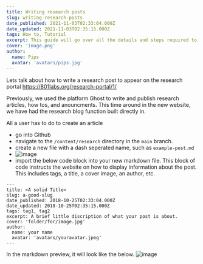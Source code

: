 ```yaml
---
title: Writing research posts
slug: writing-research-posts
date_published: 2021-11-03T02:33:04.000Z
date_updated: 2021-11-03T02:35:15.000Z
tags: How to, Tutorial
excerpt: This guide will go over all the details and steps required to post a research article.
cover: 'image.png'
author:
  name: Pips
  avatar: 'avatars/pips.jpg'
---
```


Lets talk about how to write a research post to appear on the research portal https://801labs.org/research-portal/1/

Previously, we used the platform Ghost to write and publish research articles, how tos, and anouncments. This time around in the new website, we have had the research blog function built directly in. 

All a user has to do to create an article
* go into Github
* navigate to the `/content/research` directory in the `main` branch.
* create a new file with a dash seperated name, such as `example-post.md`
* ![image](https://user-images.githubusercontent.com/5651603/140208036-1b923b0a-2791-4c1a-8928-9db18339d9c9.png)
* import the below code block into your new markdown file. This block of code instructs the website on how to display information about the post. This includes tags, a title, a cover image, an author, etc.


```
---
title: <A solid Title>
slug: a-good-slug
date_published: 2018-10-25T02:33:04.000Z
date_updated: 2018-10-25T02:35:15.000Z
tags: tag1, tag2
excerpt: A brief little discription of what your post is about.
cover: 'folder/for/image.jpg'
author:
  name: your name
  avatar: 'avatars/youravatar.jpeg'
---
```

In the markdown preview, it will look like the below.
![image](https://user-images.githubusercontent.com/5651603/140211959-819511c2-812f-4fa2-b59c-fe42f6a7ad69.png)


